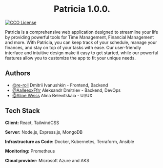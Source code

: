<h1 align="center">Patricia 1.0.0.</h1>

[![CCO License](https://img.shields.io/github/license/AalleexxFfrr/patricia-app)](https://github.com/AalleexxFfrr/patricia-app/blob/main/LICENSE)

Patricia is a comprehensive web application designed to streamline your life by providing powerful tools for Time Management, Financial Management and more. With Patricia, you can keep track of your schedule, manage your finances, and stay on top of your tasks with ease. Our user-friendly interface and intuitive design make it easy to get started, while our powerful features allow you to customize the app to fit your unique needs.


## Authors

- [@re-roll](https://www.github.com/re-roll) Dmitrii Ivanushkin - Frontend, Backend
- [@AalleexxFfrr](https://www.github.com/AalleexxFfrr) Aleksandr Dmitriev - Backend, DevOps
- [@Aline Weiss](https://www.behance.net/insideme1) Alina Belevitskaia - UI/UX


## Tech Stack

**Client:** React, TailwindCSS

**Server:** Node.js, Express.js, MongoDB

**Infrastructure as Code:** Docker, Kubernetes, Terraform, Ansible

**Monitoring:** Prometheus

**Cloud provider:** Microsoft Azure and AKS

